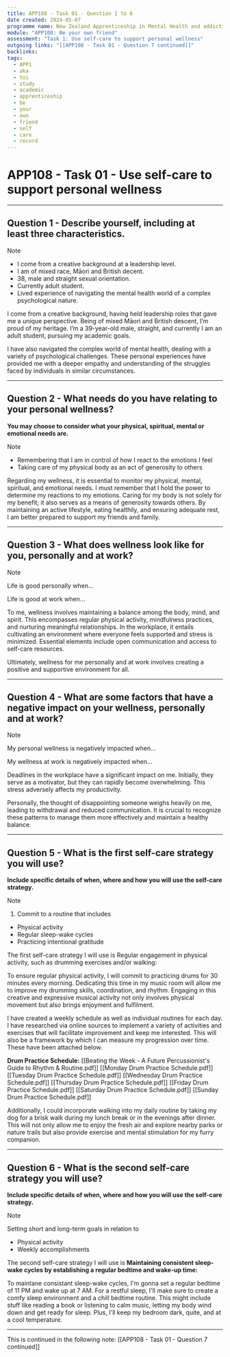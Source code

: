 ```yaml
---
title: APP108 - Task 01 - Question 1 to 6
date created: 2024-05-07
programme name: New Zealand Apprenticeship in Mental Health and addiction Support
module: "APP108: Be your own friend"
assessment: "Task 1: Use self-care to support personal wellness"
outgoing links: "[[APP108 - Task 01 - Question 7 continued]]"
backlinks:
tags:
  - APP1
  - aka
  - toi
  - study
  - academic
  - apprenticeship
  - be
  - your
  - own
  - friend
  - self
  - care
  - record
---
```

# APP108 - Task 01 - Use self-care to support personal wellness

---
## Question 1 - Describe yourself, including at least three characteristics.

> [!NOTE]
> - I come from a creative background at a leadership level.
> - I am of mixed race, Māori and British decent.
> - 38, male and straight sexual orientation.
> - Currently adult student.
> - Lived experience of navigating the mental health world of a complex psychological nature.

I come from a creative background, having held leadership roles that gave me a unique perspective. Being of mixed Māori and British descent, I’m proud of my heritage. I’m a 39-year-old male, straight, and currently I am an adult student, pursuing my academic goals.

I have also navigated the complex world of mental health, dealing with a variety of psychological challenges. These personal experiences have provided me with a deeper empathy and understanding of the struggles faced by individuals in similar circumstances. 

---
## Question 2 - What needs do you have relating to your personal wellness?  

**You may choose to consider what your physical, spiritual, mental or emotional needs are.**

> [!NOTE]
> - Remembering that I am in control of how I react to the emotions I feel
> - Taking care of my physical body as an act of generosity to others

Regarding my wellness, it is essential to monitor my physical, mental, spiritual, and emotional needs. I must remember that I hold the power to determine my reactions to my emotions. Caring for my body is not solely for my benefit; it also serves as a means of generosity towards others. By maintaining an active lifestyle, eating healthily, and ensuring adequate rest, I am better prepared to support my friends and family.

---
## Question 3 - What does wellness look like for you, personally and at work?

> [!NOTE]
> Life is good personally when…
> 
> Life is good at work when…
> 

To me, wellness involves maintaining a balance among the body, mind, and spirit. This encompasses regular physical activity, mindfulness practices, and nurturing meaningful relationships. In the workplace, it entails cultivating an environment where everyone feels supported and stress is minimized. Essential elements include open communication and access to self-care resources. 

Ultimately, wellness for me personally and at work involves creating a positive and supportive environment for all.

---
## Question 4 - What are some factors that have a negative impact on your wellness, personally and at work?

> [!NOTE]
> My personal wellness is negatively impacted when…
> 
> My wellness at work is negatively impacted when…
> 

Deadlines in the workplace have a significant impact on me. Initially, they serve as a motivator, but they can rapidly become overwhelming. This stress adversely affects my productivity. 

Personally, the thought of disappointing someone weighs heavily on me, leading to withdrawal and reduced communication. It is crucial to recognize these patterns to manage them more effectively and maintain a healthy balance.

---
## Question 5 - What is the first self-care strategy you will use?  

**Include specific details of when, where and how you will use the self-care strategy.**

> [!NOTE]
> 1. Commit to a routine that includes
> 	- Physical activity
> 	- Regular sleep-wake cycles
> 	- Practicing intentional gratitude

The first self-care strategy I will use is Regular engagement in physical activity, such as drumming exercises and/or walking:

To ensure regular physical activity, I will commit to practicing drums for 30 minutes every morning. Dedicating this time in my music room will allow me to improve my drumming skills, coordination, and rhythm. Engaging in this creative and expressive musical activity not only involves physical movement but also brings enjoyment and fulfilment.

I have created a weekly schedule as well as individual routines for each day. I have researched via online sources to implement a variety of activities and exercises that will facilitate improvement and keep me interested. This will also be a framework by which I can measure my progression over time. These have been attached below.

**Drum Practice Schedule:**
[[Beating the Week - A Future Percussionist's Guide to Rhythm & Routine.pdf]]
[[Monday Drum Practice Schedule.pdf]]
[[Tuesday Drum Practice Schedule.pdf]]
[[Wednesday Drum Practice Schedule.pdf]]
[[Thursday Drum Practice Schedule.pdf]]
[[Friday Drum Practice Schedule.pdf]]
[[Saturday Drum Practice Schedule.pdf]]
[[Sunday Drum Practice Schedule.pdf]]

Additionally, I could incorporate walking into my daily routine by taking my dog for a brisk walk during my lunch break or in the evenings after dinner. This will not only allow me to enjoy the fresh air and explore nearby parks or nature trails but also provide exercise and mental stimulation for my furry companion.

---
## Question 6 - What is the second self-care strategy you will use?

**Include specific details of when, where and how you will use the self-care strategy.**

> [!NOTE]
> Setting short and long-term goals in relation to
> - Physical activity 
> - Weekly accomplishments

The second self-care strategy I will use is **Maintaining consistent sleep-wake cycles by establishing a regular bedtime and wake-up time:**

To maintane consistant sleep-wake cycles, I'm gonna set a regular bedtime of 11 PM and wake up at 7 AM. For a restful sleep, I'll make sure to create a comfy sleep environment and a chill bedtime routine. This might include stuff like reading a book or listening to calm music, letting my body wind down and get ready for sleep. Plus, I'll keep my bedroom dark, quite, and at a cool temperature.

---

This is continued in the following note: [[APP108 - Task 01 - Question 7 continued]]